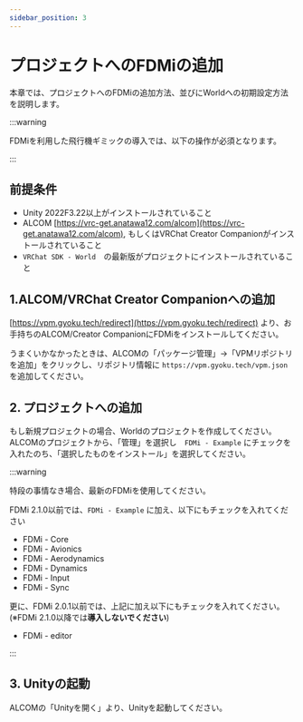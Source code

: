 ```yaml
---
sidebar_position: 3
---
```


# プロジェクトへのFDMiの追加

本章では、プロジェクトへのFDMiの追加方法、並びにWorldへの初期設定方法を説明します。

:::warning

FDMiを利用した飛行機ギミックの導入では、以下の操作が必須となります。

:::

## 前提条件

- Unity 2022F3.22以上がインストールされていること
- ALCOM [https://vrc-get.anatawa12.com/alcom](https://vrc-get.anatawa12.com/alcom), もしくはVRChat Creator Companionがインストールされていること
- `VRChat SDK - World`　の最新版がプロジェクトにインストールされていること


## 1.ALCOM/VRChat Creator Companionへの追加

[https://vpm.gyoku.tech/redirect](https://vpm.gyoku.tech/redirect) より、お手持ちのALCOM/Creator CompanionにFDMiをインストールしてください。

うまくいかなかったときは、ALCOMの「パッケージ管理」->「VPMリポジトリを追加」をクリックし、リポジトリ情報に `https://vpm.gyoku.tech/vpm.json`を追加してください。

## 2. プロジェクトへの追加

もし新規プロジェクトの場合、Worldのプロジェクトを作成してください。
ALCOMのプロジェクトから、「管理」を選択し　`FDMi - Example` にチェックを入れたのち、「選択したものをインストール」を選択してください。

:::warning

特段の事情なき場合、最新のFDMiを使用してください。

FDMi 2.1.0以前では、`FDMi - Example` に加え、以下にもチェックを入れてください

- FDMi - Core
- FDMi - Avionics
- FDMi - Aerodynamics
- FDMi - Dynamics
- FDMi - Input
- FDMi - Sync

更に、FDMi 2.0.1以前では、上記に加え以下にもチェックを入れてください。
(※FDMi 2.1.0以降では**導入しないでください**)
- FDMi - editor

:::


## 3. Unityの起動

ALCOMの「Unityを開く」より、Unityを起動してください。
